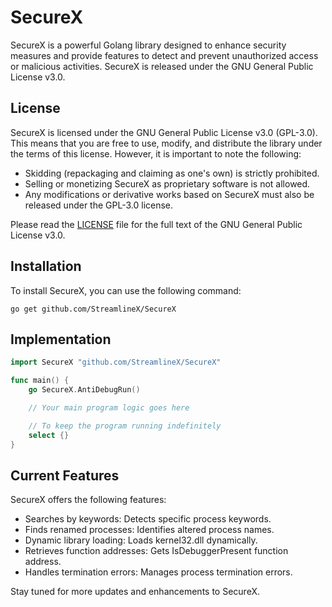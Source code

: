 # SecureX

SecureX is a powerful Golang library designed to enhance security measures and provide features to detect and prevent unauthorized access or malicious activities. SecureX is released under the GNU General Public License v3.0.

## License

SecureX is licensed under the GNU General Public License v3.0 (GPL-3.0). This means that you are free to use, modify, and distribute the library under the terms of this license. However, it is important to note the following:

- Skidding (repackaging and claiming as one's own) is strictly prohibited.
- Selling or monetizing SecureX as proprietary software is not allowed.
- Any modifications or derivative works based on SecureX must also be released under the GPL-3.0 license.

Please read the [LICENSE](LICENSE) file for the full text of the GNU General Public License v3.0.

## Installation

To install SecureX, you can use the following command:

```shell
go get github.com/StreamlineX/SecureX
```

## Implementation

```go
import SecureX "github.com/StreamlineX/SecureX"

func main() {
	go SecureX.AntiDebugRun()

	// Your main program logic goes here

	// To keep the program running indefinitely
	select {}
}
```

## Current Features

SecureX offers the following features:
- Searches by keywords: Detects specific process keywords.
- Finds renamed processes: Identifies altered process names.
- Dynamic library loading: Loads kernel32.dll dynamically.
- Retrieves function addresses: Gets IsDebuggerPresent function address.
- Handles termination errors: Manages process termination errors.

Stay tuned for more updates and enhancements to SecureX.
